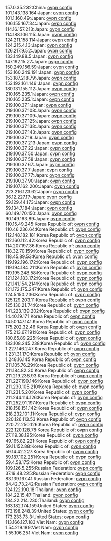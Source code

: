 157.0.35.232:China: [ovpn config](vpn/157_0_35_232.ovpn)  
101.143.138.164:Japan: [ovpn config](vpn/101_143_138_164.ovpn)  
101.1.160.49:Japan: [ovpn config](vpn/101_1_160_49.ovpn)  
106.155.167.34:Japan: [ovpn config](vpn/106_155_167_34.ovpn)  
114.16.157.213:Japan: [ovpn config](vpn/114_16_157_213.ovpn)  
114.188.106.115:Japan: [ovpn config](vpn/114_188_106_115.ovpn)  
124.211.158.114:Japan: [ovpn config](vpn/124_211_158_114.ovpn)  
124.215.4.13:Japan: [ovpn config](vpn/124_215_4_13.ovpn)  
126.217.9.52:Japan: [ovpn config](vpn/126_217_9_52.ovpn)  
133.149.88.5:Japan: [ovpn config](vpn/133_149_88_5.ovpn)  
147.192.15.27:Japan: [ovpn config](vpn/147_192_15_27.ovpn)  
150.249.156.59:Japan: [ovpn config](vpn/150_249_156_59.ovpn)  
153.160.249.191:Japan: [ovpn config](vpn/153_160_249_191.ovpn)  
153.187.218.79:Japan: [ovpn config](vpn/153_187_218_79.ovpn)  
153.192.161.146:Japan: [ovpn config](vpn/153_192_161_146.ovpn)  
180.131.155.112:Japan: [ovpn config](vpn/180_131_155_112.ovpn)  
210.165.235.1:Japan: [ovpn config](vpn/210_165_235_1.ovpn)  
210.165.235.1:Japan: [ovpn config](vpn/210_165_235_1.ovpn)  
219.100.37.1:Japan: [ovpn config](vpn/219_100_37_1.ovpn)  
219.100.37.108:Japan: [ovpn config](vpn/219_100_37_108.ovpn)  
219.100.37.109:Japan: [ovpn config](vpn/219_100_37_109.ovpn)  
219.100.37.125:Japan: [ovpn config](vpn/219_100_37_125.ovpn)  
219.100.37.138:Japan: [ovpn config](vpn/219_100_37_138.ovpn)  
219.100.37.143:Japan: [ovpn config](vpn/219_100_37_143.ovpn)  
219.100.37.19:Japan: [ovpn config](vpn/219_100_37_19.ovpn)  
219.100.37.213:Japan: [ovpn config](vpn/219_100_37_213.ovpn)  
219.100.37.22:Japan: [ovpn config](vpn/219_100_37_22.ovpn)  
219.100.37.50:Japan: [ovpn config](vpn/219_100_37_50.ovpn)  
219.100.37.58:Japan: [ovpn config](vpn/219_100_37_58.ovpn)  
219.100.37.67:Japan: [ovpn config](vpn/219_100_37_67.ovpn)  
219.100.37.7:Japan: [ovpn config](vpn/219_100_37_7.ovpn)  
219.100.37.77:Japan: [ovpn config](vpn/219_100_37_77.ovpn)  
219.100.37.90:Japan: [ovpn config](vpn/219_100_37_90.ovpn)  
219.107.162.200:Japan: [ovpn config](vpn/219_107_162_200.ovpn)  
223.216.123.62:Japan: [ovpn config](vpn/223_216_123_62.ovpn)  
36.12.227.17:Japan: [ovpn config](vpn/36_12_227_17.ovpn)  
59.129.44.173:Japan: [ovpn config](vpn/59_129_44_173.ovpn)  
59.134.7.184:Japan: [ovpn config](vpn/59_134_7_184.ovpn)  
60.149.170.150:Japan: [ovpn config](vpn/60_149_170_150.ovpn)  
90.149.163.89:Japan: [ovpn config](vpn/90_149_163_89.ovpn)  
110.15.49.245:Korea Republic of: [ovpn config](vpn/110_15_49_245.ovpn)  
110.46.236.64:Korea Republic of: [ovpn config](vpn/110_46_236_64.ovpn)  
112.148.182.181:Korea Republic of: [ovpn config](vpn/112_148_182_181.ovpn)  
112.160.112.42:Korea Republic of: [ovpn config](vpn/112_160_112_42.ovpn)  
114.207.197.36:Korea Republic of: [ovpn config](vpn/114_207_197_36.ovpn)  
118.32.70.159:Korea Republic of: [ovpn config](vpn/118_32_70_159.ovpn)  
118.45.89.53:Korea Republic of: [ovpn config](vpn/118_45_89_53.ovpn)  
119.192.196.172:Korea Republic of: [ovpn config](vpn/119_192_196_172.ovpn)  
119.194.184.211:Korea Republic of: [ovpn config](vpn/119_194_184_211.ovpn)  
119.195.248.58:Korea Republic of: [ovpn config](vpn/119_195_248_58.ovpn)  
121.124.183.172:Korea Republic of: [ovpn config](vpn/121_124_183_172.ovpn)  
121.141.154.214:Korea Republic of: [ovpn config](vpn/121_141_154_214.ovpn)  
121.172.175.247:Korea Republic of: [ovpn config](vpn/121_172_175_247.ovpn)  
124.5.150.236:Korea Republic of: [ovpn config](vpn/124_5_150_236.ovpn)  
125.129.203.11:Korea Republic of: [ovpn config](vpn/125_129_203_11.ovpn)  
125.130.21.74:Korea Republic of: [ovpn config](vpn/125_130_21_74.ovpn)  
141.223.139.202:Korea Republic of: [ovpn config](vpn/141_223_139_202.ovpn)  
14.40.19.171:Korea Republic of: [ovpn config](vpn/14_40_19_171.ovpn)  
14.50.147.141:Korea Republic of: [ovpn config](vpn/14_50_147_141.ovpn)  
175.202.32.46:Korea Republic of: [ovpn config](vpn/175_202_32_46.ovpn)  
175.213.67.191:Korea Republic of: [ovpn config](vpn/175_213_67_191.ovpn)  
180.65.89.225:Korea Republic of: [ovpn config](vpn/180_65_89_225.ovpn)  
183.108.245.238:Korea Republic of: [ovpn config](vpn/183_108_245_238.ovpn)  
1.227.146.247:Korea Republic of: [ovpn config](vpn/1_227_146_247.ovpn)  
1.231.31.170:Korea Republic of: [ovpn config](vpn/1_231_31_170.ovpn)  
1.248.16.145:Korea Republic of: [ovpn config](vpn/1_248_16_145.ovpn)  
211.105.76.29:Korea Republic of: [ovpn config](vpn/211_105_76_29.ovpn)  
211.184.82.30:Korea Republic of: [ovpn config](vpn/211_184_82_30.ovpn)  
211.219.238.93:Korea Republic of: [ovpn config](vpn/211_219_238_93.ovpn)  
211.227.190.146:Korea Republic of: [ovpn config](vpn/211_227_190_146.ovpn)  
211.230.105.210:Korea Republic of: [ovpn config](vpn/211_230_105_210.ovpn)  
211.231.5.20:Korea Republic of: [ovpn config](vpn/211_231_5_20.ovpn)  
211.244.114.126:Korea Republic of: [ovpn config](vpn/211_244_114_126.ovpn)  
211.252.91.197:Korea Republic of: [ovpn config](vpn/211_252_91_197.ovpn)  
218.158.151.142:Korea Republic of: [ovpn config](vpn/218_158_151_142.ovpn)  
218.232.101.11:Korea Republic of: [ovpn config](vpn/218_232_101_11.ovpn)  
220.126.113.53:Korea Republic of: [ovpn config](vpn/220_126_113_53.ovpn)  
220.72.250.126:Korea Republic of: [ovpn config](vpn/220_72_250_126.ovpn)  
222.120.128.78:Korea Republic of: [ovpn config](vpn/222_120_128_78.ovpn)  
27.119.38.125:Korea Republic of: [ovpn config](vpn/27_119_38_125.ovpn)  
49.165.82.221:Korea Republic of: [ovpn config](vpn/49_165_82_221.ovpn)  
59.11.152.88:Korea Republic of: [ovpn config](vpn/59_11_152_88.ovpn)  
59.14.42.227:Korea Republic of: [ovpn config](vpn/59_14_42_227.ovpn)  
59.187.102.251:Korea Republic of: [ovpn config](vpn/59_187_102_251.ovpn)  
59.4.58.175:Korea Republic of: [ovpn config](vpn/59_4_58_175.ovpn)  
109.126.5.255:Russian Federation: [ovpn config](vpn/109_126_5_255.ovpn)  
37.19.48.225:Russian Federation: [ovpn config](vpn/37_19_48_225.ovpn)  
83.139.167.41:Russian Federation: [ovpn config](vpn/83_139_167_41.ovpn)  
84.42.73.242:Russian Federation: [ovpn config](vpn/84_42_73_242.ovpn)  
124.122.190.18:Thailand: [ovpn config](vpn/124_122_190_18.ovpn)  
184.22.15.47:Thailand: [ovpn config](vpn/184_22_15_47.ovpn)  
184.22.214.230:Thailand: [ovpn config](vpn/184_22_214_230.ovpn)  
163.182.174.159:United States: [ovpn config](vpn/163_182_174_159.ovpn)  
173.198.248.39:United States: [ovpn config](vpn/173_198_248_39.ovpn)  
173.233.73.3:United States: [ovpn config](vpn/173_233_73_3.ovpn)  
113.166.127.183:Viet Nam: [ovpn config](vpn/113_166_127_183.ovpn)  
1.54.219.189:Viet Nam: [ovpn config](vpn/1_54_219_189.ovpn)  
1.55.106.251:Viet Nam: [ovpn config](vpn/1_55_106_251.ovpn)  
